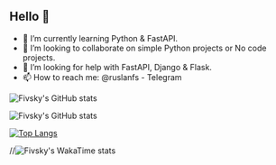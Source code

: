 ## Hello 👋

- 🌱 I’m currently learning Python & FastAPI.
- 👯 I’m looking to collaborate on simple Python projects or No code projects.
- 🤔 I’m looking for help with FastAPI, Django & Flask.
- 📫 How to reach me: @ruslanfs - Telegram

![Fivsky's GitHub stats](https://github-readme-stats.vercel.app/api?username=fivsky&theme=onedark&show_icons=true)

![Fivsky's GitHub stats](https://github-readme-stats.vercel.app/api?username=fivsky&theme=onedark&show_icons=true&locale=se)

[![Top Langs](https://github-readme-stats.vercel.app/api/top-langs/?username=fivsky&layout=donut)](https://github.com/fivsky/github-readme-stats)

//![Fivsky's WakaTime stats](https://github-readme-stats.vercel.app/api/wakatime?username=fivsky)
